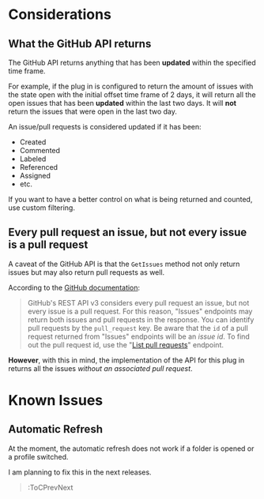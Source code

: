 # Considerations
## What the GitHub API returns

The GitHub API returns anything that has been **updated** within the specified time frame.

For example, if the plug in is configured to return the amount of issues with the state open with the initial offset time frame of 2 days, it will return all the open issues that has been **updated** within the last two days. It will **not** return the issues that were open in the last two day.

An issue/pull requests is considered updated if it has been:

- Created
- Commented
- Labeled
- Referenced
- Assigned
- etc.

If you want to have a better control on what is being returned and counted, use custom filtering.

## Every pull request an issue, but not every issue is a pull request

A caveat of the GitHub API is that the `GetIssues` method not only return issues but may also return pull requests as well.

According to the [GitHub documentation](https://docs.github.com/en/free-pro-team@latest/rest/reference/issues#list-issues-assigned-to-the-authenticated-user):

> GitHub's REST API v3 considers every pull request an issue, but not every issue is a pull request. For this reason, "Issues" endpoints may return both issues and pull requests in the response. You can identify pull requests by the `pull_request` key. Be aware that the `id` of a pull request returned from "Issues" endpoints will be an *issue id*. To find out the pull request id, use the "[List pull requests](https://docs.github.com/rest/reference/pulls#list-pull-requests)" endpoint.

**However**, with this in mind, the implementation of the API for this plug in returns all the issues *without an associated pull request*.

# Known Issues

## Automatic Refresh

At the moment, the automatic refresh does not work if a folder is opened or a profile switched.

I am planning to fix this in the next releases.

> :ToCPrevNext